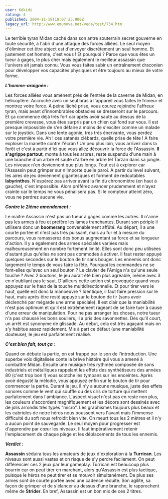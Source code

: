 ```yaml
---
user: Kékidi
rating: 4
published: 2004-11-19T18:07:25.000Z
legacy_url: http://www.emunova.net/veda/test/734.htm
---
```

Le terrible tyran Midan caché dans son antre souterrain secret gouverne en toute sécurité, à l'abri d'une attaque des forces alliées. Le seul moyen d'éliminer cet être abject est d'envoyer discrètement un seul homme. Et justement cet homme, c'est vous ! Et pourquoi ? Parce que vous êtes un tueur à gages, le plus cher mais également le meilleur assassin que l'univers ait jamais connu. Vous vous faites subir un entraînement draconien pour développer vos capacités physiques et être toujours au mieux de votre forme.  

  

**_L'homme-araignée :_**  

  

Les forces alliées vous amènent près de l'entrée de la caverne de Midan, en hélicoptère. Accroché avec un seul bras à l'appareil vous faites le frimeur et montrez votre force. A peine lâché prise, vous courez rejoindre l'affreux tyran, mais avant d'innombrables obstacles se dresseront sur le parcours. Et ça commence déjà très fort car après avoir sauté au dessus de la première crevasse, vous êtes surpris par un chien qui fond sur vous. Il est presque impossible de s'en défaire à moins de s'exciter comme un malade sur le joystick. Dans une lente agonie, très très énervante, vous perdez votre première vie. Ah ! ces satanés clébards, quelle prise de tête ! A faire exploser la manette contre l'écran ! Un peu plus loin, vous arrivez dans la forêt et c'est à partir d'ici que vous allez découvrir la force de l'Assassin. **Il s'agrippe partout**, monte à tous les arbres, reste suspendu d'une main à une branche d'un arbre et saute d'arbre en arbre tel Tarzan dans sa jungle. Les niveaux n'en deviennent que plus longs. Tout est à explorer car l'Assassin peut grimper sur n'importe quelle paroi. A partir du level suivant, les aires de jeu deviennent gigantesques et forment de redoutables **labyrinthes**. N'espérez pas arriver avant la fin du chronomètre (en haut à gauche), c'est impossible. Alors préférez avancer prudemment et n'ayez crainte car le temps ne vous pénalisera pas. Si le compteur atteint zéro, vous ne perdrez aucune vie.  

  

**_Contre le 2ième amendement :_**  

  

Le maître Assassin n'est pas un tueur à gages comme les autres. Il n'aime pas les armes à feu et préfère les lames tranchantes. Durant son périple il utilisera donc un **boomerang** convenablement affûté. Au départ, il a une courte portée et n'est pas très puissant, mais au fur et à mesure du parcours, vous ramasserez des bonus augmentant sa force et sa longueur d'action. Il y a également des armes spéciales variées mais malheureusement en nombre fortement limité. Elles sont donc peu utilisées d'autant plus qu'elles ne sont pas commodes à activer. Il faut rester appuyé quelques secondes sur le bouton de tir sans bouger. Les ennemis ont donc largement le temps de vous faire la fête. Pourquoi les commandes ne se font-elles qu'avec un seul bouton ? Le clavier de l'Amiga n'a qu'une seule touche ? Avec 2 boutons, le jeu aurait été bien plus agréable, même avec 3 en n'oubliant pas le saut. D'ailleurs cette action est provoquée quand vous appuyez sur le haut de la touche multidirectionnelle. Et pour tirer vers le haut, quelle est donc la manoeuvre ? Identique, il faut faire pression sur le haut, mais après être resté appuyé sur le bouton de tir (sans avoir déclenché par mégarde une arme spéciale). Il est clair que la maniabilité n'est pas optimum et qu'il est extrêmement rageant de se faire tuer à cause d'une erreur de manipulation. Pour ne pas arranger les choses, notre tueur n'a pas chaussé les bons souliers, il a pris des savonnettes. Dès qu'il court, un arrêt est synonyme de glissade. Au début, cela est très agaçant mais on s'y habitue assez rapidement. Mis à part ce défaut (une maniabilité douteuse), le jeu est parfaitement réalisé.  

  

**_C'est bien fait, tout ça :_**  

  

Quand on débute la partie, on est frappé par le son de l'introduction. Une superbe voix digitalisée conte la brève histoire qui vous a amené à combattre Midan. Ensuite une musique très rythmée composée de sons industriels et métalliques rappelant les effets des synthétiseurs des années 80 (c'est trop bon !) vous scotche les tympans sur les enceintes. Après avoir dégusté la mélodie, vous appuyez enfin sur le bouton de tir pour commencer la partie. Durant le jeu, il n'y a aucune musique, juste des effets sonores comme le vent qui souffle ou des cris de torture qui mettent parfaitement dans l'ambiance. L'aspect visuel n'est pas en reste non plus, les couleurs s'accordent magnifiquement et les décors sont dessinés avec de jolis arrondis très typés "micro". Les graphismes toujours plus beaux et les cabrioles de notre héros nous poussent vers l'avant mais l'immense difficulté du soft nous refroidit bien vite. On meurt tous les 2 mètres et il n'y a aucun point de sauvegarde. Le seul moyen pour progresser est d'apprendre par cœur les niveaux. Il faut impérativement retenir l'emplacement de chaque piège et les déplacements de tous les ennemis.  

  

**_Verdict :_**  

  

**Assassin** séduira tous les amateurs de jeux d'exploration à la **Turrican**. Les niveaux sont aussi vastes et on risque de s'y perdre facilement. On peut différencier ces 2 jeux par leur gameplay. Turrican est beaucoup plus bourrin car on peut tirer en marchant, alors qu'Assassin est plus tactique, puisque le héros ne peut tirer et se mouvoir simultanément. De plus ses armes sont de courte portée avec une cadence réduite. Son agilité, sa façon de grimper et de s'élancer au dessus d'une branche, le rapprochent même de **Strider**. En bref, Assassin est un bon mix de ces 2 titres.